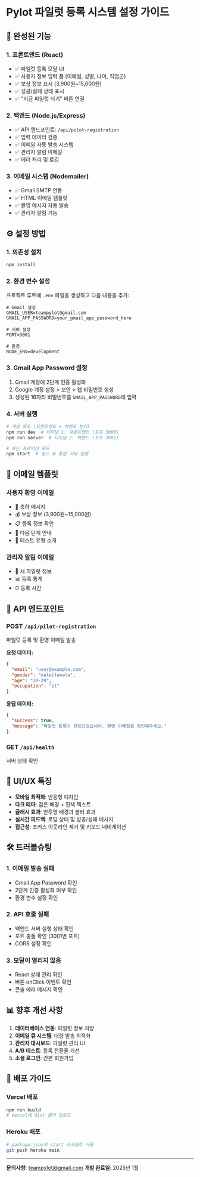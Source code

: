 # Pylot 파일럿 등록 시스템 설정 가이드

## 🚀 완성된 기능

### 1. 프론트엔드 (React)
- ✅ 파일럿 등록 모달 UI
- ✅ 사용자 정보 입력 폼 (이메일, 성별, 나이, 직업군)
- ✅ 보상 정보 표시 (3,900원~15,000원)
- ✅ 성공/실패 상태 표시
- ✅ "지금 파일럿 되기" 버튼 연결

### 2. 백엔드 (Node.js/Express)
- ✅ API 엔드포인트: `/api/pilot-registration`
- ✅ 입력 데이터 검증
- ✅ 이메일 자동 발송 시스템
- ✅ 관리자 알림 이메일
- ✅ 에러 처리 및 로깅

### 3. 이메일 시스템 (Nodemailer)
- ✅ Gmail SMTP 연동
- ✅ HTML 이메일 템플릿
- ✅ 환영 메시지 자동 발송
- ✅ 관리자 알림 기능

## ⚙️ 설정 방법

### 1. 의존성 설치
```bash
npm install
```

### 2. 환경 변수 설정
프로젝트 루트에 `.env` 파일을 생성하고 다음 내용을 추가:

```env
# Gmail 설정
GMAIL_USER=teampylot@gmail.com
GMAIL_APP_PASSWORD=your_gmail_app_password_here

# 서버 설정
PORT=3001

# 환경
NODE_ENV=development
```

### 3. Gmail App Password 설정
1. Gmail 계정에 2단계 인증 활성화
2. Google 계정 설정 > 보안 > 앱 비밀번호 생성
3. 생성된 16자리 비밀번호를 `GMAIL_APP_PASSWORD`에 입력

### 4. 서버 실행
```bash
# 개발 모드 (프론트엔드 + 백엔드 분리)
npm run dev  # 터미널 1: 프론트엔드 (포트 3000)
npm run server  # 터미널 2: 백엔드 (포트 3001)

# 또는 프로덕션 모드
npm start  # 빌드 후 통합 서버 실행
```

## 📧 이메일 템플릿

### 사용자 환영 이메일
- 🎉 축하 메시지
- 💰 보상 정보 (3,900원~15,000원)
- 📋 등록 정보 확인
- 📱 다음 단계 안내
- 🎯 테스트 유형 소개

### 관리자 알림 이메일
- 👤 새 파일럿 정보
- 📊 등록 통계
- ⏰ 등록 시간

## 🔧 API 엔드포인트

### POST `/api/pilot-registration`
파일럿 등록 및 환영 이메일 발송

**요청 데이터:**
```json
{
  "email": "user@example.com",
  "gender": "male|female",
  "age": "20-29",
  "occupation": "it"
}
```

**응답 데이터:**
```json
{
  "success": true,
  "message": "파일럿 등록이 완료되었습니다. 환영 이메일을 확인해주세요."
}
```

### GET `/api/health`
서버 상태 확인

## 🎨 UI/UX 특징

- **모바일 최적화**: 반응형 디자인
- **다크 테마**: 검은 배경 + 흰색 텍스트
- **글래시 효과**: 반투명 배경과 블러 효과
- **실시간 피드백**: 로딩 상태 및 성공/실패 메시지
- **접근성**: 포커스 아웃라인 제거 및 키보드 네비게이션

## 🛠️ 트러블슈팅

### 1. 이메일 발송 실패
- Gmail App Password 확인
- 2단계 인증 활성화 여부 확인
- 환경 변수 설정 확인

### 2. API 호출 실패
- 백엔드 서버 실행 상태 확인
- 포트 충돌 확인 (3001번 포트)
- CORS 설정 확인

### 3. 모달이 열리지 않음
- React 상태 관리 확인
- 버튼 onClick 이벤트 확인
- 콘솔 에러 메시지 확인

## 📊 향후 개선 사항

1. **데이터베이스 연동**: 파일럿 정보 저장
2. **이메일 큐 시스템**: 대량 발송 최적화
3. **관리자 대시보드**: 파일럿 관리 UI
4. **A/B 테스트**: 등록 전환율 개선
5. **소셜 로그인**: 간편 회원가입

## 🚀 배포 가이드

### Vercel 배포
```bash
npm run build
# Vercel에 dist 폴더 업로드
```

### Heroku 배포
```bash
# package.json의 start 스크립트 사용
git push heroku main
```

---

**문의사항**: teampylot@gmail.com
**개발 완료일**: 2025년 1월
